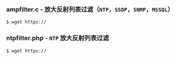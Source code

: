 ### ampfilter.c - 放大反射列表过滤（`NTP`，`SSDP`，`SNMP`，`MSSQL`）
```
$ wget https://
```

### ntpfilter.php - `NTP` 放大反射列表过滤
```
$ wget https://
```
